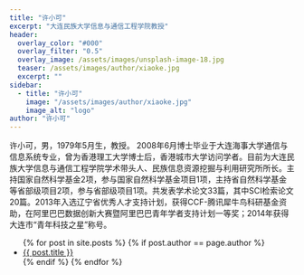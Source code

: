 ```yaml
---
title: "许小可"
excerpt: "大连民族大学信息与通信工程学院教授"
header:
  overlay_color: "#000"
  overlay_filter: "0.5"
  overlay_image: /assets/images/unsplash-image-18.jpg
  teaser: /assets/images/author/xiaoke.jpg
  excerpt: ""
sidebar:
  - title: "许小可"
    image: "/assets/images/author/xiaoke.jpg"
    image_alt: "logo"
author: "许小可"
---
```

许小可，男，1979年5月生，教授。 2008年6月博士毕业于大连海事大学通信与信息系统专业，曾为香港理工大学博士后，香港城市大学访问学者。目前为大连民族大学信息与通信工程学院学术带头人、民族信息资源挖掘与利用研究所所长。主持国家自然科学基金2项，参与国家自然科学基金项目1项，主持省自然科学基金等省部级项目2项，参与省部级项目1项。共发表学术论文33篇，其中SCI检索论文20篇。2013年入选辽宁省优秀人才支持计划，获得CCF-腾讯犀牛鸟科研基金资助，在阿里巴巴数据创新大赛暨阿里巴巴青年学者支持计划一等奖；2014年获得大连市“青年科技之星”称号。

<ul>
{% for post in site.posts %}
  {% if post.author == page.author %}
    <li><a href="{{ post.url }}">{{ post.title }}</a></li>
  {% endif %}
{% endfor %}
</ul>

